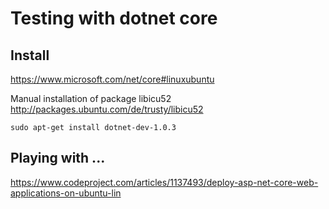 # Testing with dotnet core


## Install
https://www.microsoft.com/net/core#linuxubuntu

Manual installation of package libicu52
http://packages.ubuntu.com/de/trusty/libicu52

`sudo apt-get install dotnet-dev-1.0.3`

## Playing with ...
https://www.codeproject.com/articles/1137493/deploy-asp-net-core-web-applications-on-ubuntu-lin
